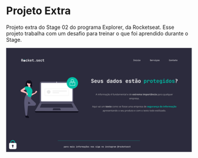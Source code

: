 # Projeto Extra

Projeto extra do Stage 02 do programa Explorer, da Rocketseat. Esse projeto trabalha com um desafio para treinar o que foi aprendido durante o Stage.

![Layout do projeto](assets/layout.png)